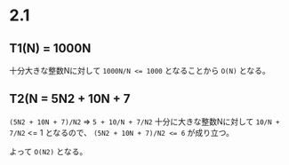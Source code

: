 # 2.1

## T1(N) = 1000N

十分大きな整数Nに対して `1000N/N <= 1000` となることから `O(N)` となる。

## T2(N = 5N2 + 10N + 7

`(5N2 + 10N + 7)/N2` => `5 + 10/N + 7/N2`
十分に大きな整数Nに対して `10/N + 7/N2` <= 1 となるので、
`(5N2 + 10N + 7)/N2 <= 6` が成り立つ。

よって `O(N2)` となる。
